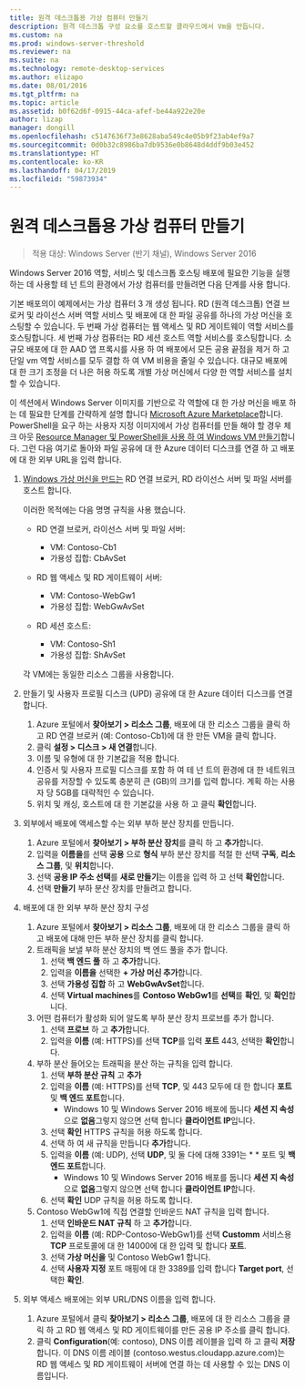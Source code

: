 ```yaml
---
title: 원격 데스크톱용 가상 컴퓨터 만들기
description: 원격 데스크톱 구성 요소를 호스트할 클라우드에서 Vm을 만듭니다.
ms.custom: na
ms.prod: windows-server-threshold
ms.reviewer: na
ms.suite: na
ms.technology: remote-desktop-services
ms.author: elizapo
ms.date: 08/01/2016
ms.tgt_pltfrm: na
ms.topic: article
ms.assetid: b0f62d6f-0915-44ca-afef-be44a922e20e
author: lizap
manager: dongill
ms.openlocfilehash: c5147636f73e8628aba549c4e05b9f23ab4ef9a7
ms.sourcegitcommit: 0d0b32c8986ba7db9536e0b8648d4ddf9b03e452
ms.translationtype: HT
ms.contentlocale: ko-KR
ms.lasthandoff: 04/17/2019
ms.locfileid: "59873934"
---
```

# <a name="create-virtual-machines-for-remote-desktop"></a>원격 데스크톱용 가상 컴퓨터 만들기

>적용 대상: Windows Server (반기 채널), Windows Server 2016

Windows Server 2016 역할, 서비스 및 데스크톱 호스팅 배포에 필요한 기능을 실행 하는 데 사용할 테 넌 트의 환경에서 가상 컴퓨터를 만들려면 다음 단계를 사용 합니다.   
  
기본 배포의이 예제에서는 가상 컴퓨터 3 개 생성 됩니다. RD (원격 데스크톱) 연결 브로커 및 라이선스 서버 역할 서비스 및 배포에 대 한 파일 공유를 하나의 가상 머신을 호스팅할 수 있습니다. 두 번째 가상 컴퓨터는 웹 액세스 및 RD 게이트웨이 역할 서비스를 호스팅합니다.  세 번째 가상 컴퓨터는 RD 세션 호스트 역할 서비스를 호스팅합니다. 소규모 배포에 대 한 AAD 앱 프록시를 사용 하 여 배포에서 모든 공용 끝점을 제거 하 고 단일 vm 역할 서비스를 모두 결합 하 여 VM 비용을 줄일 수 있습니다. 대규모 배포에 대 한 크기 조정을 더 나은 허용 하도록 개별 가상 머신에서 다양 한 역할 서비스를 설치할 수 있습니다.  
  
이 섹션에서 Windows Server 이미지를 기반으로 각 역할에 대 한 가상 머신을 배포 하는 데 필요한 단계를 간략하게 설명 합니다 [Microsoft Azure Marketplace](https://azure.microsoft.com/marketplace/)합니다. PowerShell을 요구 하는 사용자 지정 이미지에서 가상 컴퓨터를 만들 해야 할 경우 체크 아웃 [Resource Manager 및 PowerShell을 사용 하 여 Windows VM 만들기](https://azure.microsoft.com/documentation/articles/virtual-machines-windows-ps-create/)합니다. 그런 다음 여기로 돌아와 파일 공유에 대 한 Azure 데이터 디스크를 연결 하 고 배포에 대 한 외부 URL을 입력 합니다.  
  
1.  [Windows 가상 머신을 만드는](https://azure.microsoft.com/documentation/articles/virtual-machines-windows-hero-tutorial/) RD 연결 브로커, RD 라이선스 서버 및 파일 서버를 호스트 합니다.  
  
    이러한 목적에는 다음 명명 규칙을 사용 했습니다.  
    - RD 연결 브로커, 라이선스 서버 및 파일 서버:   
        - VM: Contoso-Cb1  
        - 가용성 집합: CbAvSet    
    - RD 웹 액세스 및 RD 게이트웨이 서버:   
        - VM: Contoso-WebGw1  
        - 가용성 집합: WebGwAvSet  
          
    - RD 세션 호스트:   
        - VM: Contoso-Sh1  
        - 가용성 집합: ShAvSet  
          
    각 VM에는 동일한 리소스 그룹을 사용합니다.  
2.  만들기 및 사용자 프로필 디스크 (UPD) 공유에 대 한 Azure 데이터 디스크를 연결 합니다.  
    1.  Azure 포털에서 **찾아보기 > 리소스 그룹**, 배포에 대 한 리소스 그룹을 클릭 하 고 RD 연결 브로커 (예: Contoso-Cb1)에 대 한 만든 VM을 클릭 합니다.  
    2.  클릭 **설정 > 디스크 > 새 연결**합니다.  
    3.  이름 및 유형에 대 한 기본값을 적용 합니다.  
    4.  인증서 및 사용자 프로필 디스크를 포함 하 여 테 넌 트의 환경에 대 한 네트워크 공유를 저장할 수 있도록 충분히 큰 (GB)의 크기를 입력 합니다. 계획 하는 사용자 당 5GB를 대략적인 수 있습니다.  
    5.  위치 및 캐싱, 호스트에 대 한 기본값을 사용 하 고 클릭 **확인**합니다.  
3.  외부에서 배포에 액세스할 수는 외부 부하 분산 장치를 만듭니다.
    1. Azure 포털에서 **찾아보기 > 부하 분산 장치**를 클릭 하 고 **추가**합니다.
    2. 입력을 **이름을**를 선택 **공용** 으로 **형식** 부하 분산 장치를 적절 한 선택 **구독**,  **리소스 그룹**, 및 **위치**합니다.
    3. 선택 **공용 IP 주소 선택**를 **새로 만들기**는 이름을 입력 하 고 선택 **확인**합니다.
    4. 선택 **만들기** 부하 분산 장치를 만들려고 합니다.
4.  배포에 대 한 외부 부하 분산 장치 구성
    1. Azure 포털에서 **찾아보기 > 리소스 그룹**, 배포에 대 한 리소스 그룹을 클릭 하 고 배포에 대해 만든 부하 분산 장치를 클릭 합니다.
    2. 트래픽을 보낼 부하 분산 장치의 백 엔드 풀을 추가 합니다.
        1. 선택 **백 엔드 풀** 하 고 **추가**합니다.
        2. 입력을 **이름을** 선택한  **\+ 가상 머신 추가**합니다.
        3. 선택 **가용성 집합** 하 고 **WebGwAvSet**합니다.
        4. 선택 **Virtual machines**를 **Contoso WebGw1**를 **선택**를 **확인**, 및 **확인**합니다.
    3. 어떤 컴퓨터가 활성화 되어 알도록 부하 분산 장치 프로브를 추가 합니다.
        1. 선택 **프로브** 하 고 **추가**합니다.
        2. 입력을 **이름** (예: HTTPS)를 선택 **TCP**를 입력 **포트** 443, 선택한 **확인**합니다.
    4. 부하 분산 들어오는 트래픽을 분산 하는 규칙을 입력 합니다.
        1. 선택 **부하 분산 규칙** 고 **추가**
        2. 입력을 **이름** (예: HTTPS)를 선택 **TCP**, 및 443 모두에 대 한 합니다 **포트** 및 **백 엔드 포트**합니다.
            - Windows 10 및 Windows Server 2016 배포에 둡니다 **세션 지 속성** 으로 **없음**그렇지 않으면 선택 합니다 **클라이언트 IP**입니다.
        3. 선택 **확인** HTTPS 규칙을 허용 하도록 합니다.
        4. 선택 하 여 새 규칙을 만듭니다 **추가**합니다.
        5. 입력을 **이름** (예: UDP), 선택 **UDP**, 및 둘 다에 대해 3391는 * * 포트 및 **백 엔드 포트**합니다.
            - Windows 10 및 Windows Server 2016 배포를 둡니다 **세션 지 속성** 으로 **없음**그렇지 않으면 선택 합니다 **클라이언트 IP**합니다.
        6. 선택 **확인** UDP 규칙을 허용 하도록 합니다.
    5. Contoso WebGw1에 직접 연결할 인바운드 NAT 규칙을 입력 합니다.
        1. 선택 **인바운드 NAT 규칙** 하 고 **추가**합니다.
        2. 입력을 **이름** (예: RDP-Contoso-WebGw1)를 선택 **Customm** 서비스용 **TCP** 프로토콜에 대 한 14000에 대 한 입력 및 합니다 **포트**.
        3. 선택 **가상 머신을** 및 Contoso WebGw1 합니다.
        4. 선택 **사용자 지정** 포트 매핑에 대 한 3389를 입력 합니다 **Target port**, 선택한 **확인**.
5.  외부 액세스 배포에는 외부 URL/DNS 이름을 입력 합니다.  
    1.  Azure 포털에서 클릭 **찾아보기 > 리소스 그룹**, 배포에 대 한 리소스 그룹을 클릭 하 고 RD 웹 액세스 및 RD 게이트웨이를 만든 공용 IP 주소를 클릭 합니다.  
    2.  클릭 **Configuration**(예: contoso), DNS 이름 레이블을 입력 하 고 클릭 **저장**합니다. 이 DNS 이름 레이블 (contoso.westus.cloudapp.azure.com)는 RD 웹 액세스 및 RD 게이트웨이 서버에 연결 하는 데 사용할 수 있는 DNS 이름입니다.  

